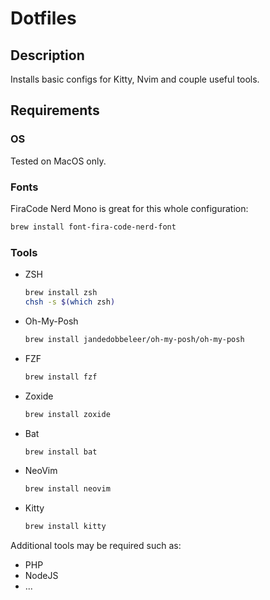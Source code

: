 # Dotfiles

## Description

Installs basic configs for Kitty, Nvim and couple useful tools.

## Requirements

### OS

Tested on MacOS only.

### Fonts

FiraCode Nerd Mono is great for this whole configuration:

```bash
brew install font-fira-code-nerd-font
```

### Tools

* ZSH
    ```bash
    brew install zsh
    chsh -s $(which zsh)
    ```

* Oh-My-Posh
    ```bash
    brew install jandedobbeleer/oh-my-posh/oh-my-posh
    ```

* FZF
    ```bash
    brew install fzf
    ```

* Zoxide
    ```bash
    brew install zoxide

* Bat
    ```bash
    brew install bat
    ```

* NeoVim
    ```bash
    brew install neovim
    ```

* Kitty
    ```bash
    brew install kitty
    ```

Additional tools may be required such as:

* PHP
* NodeJS
* ...

